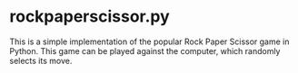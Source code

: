 # rockpaperscissor.py
This is a simple implementation of the popular Rock Paper Scissor game in Python. This game can be played against the computer, which randomly selects its move.
